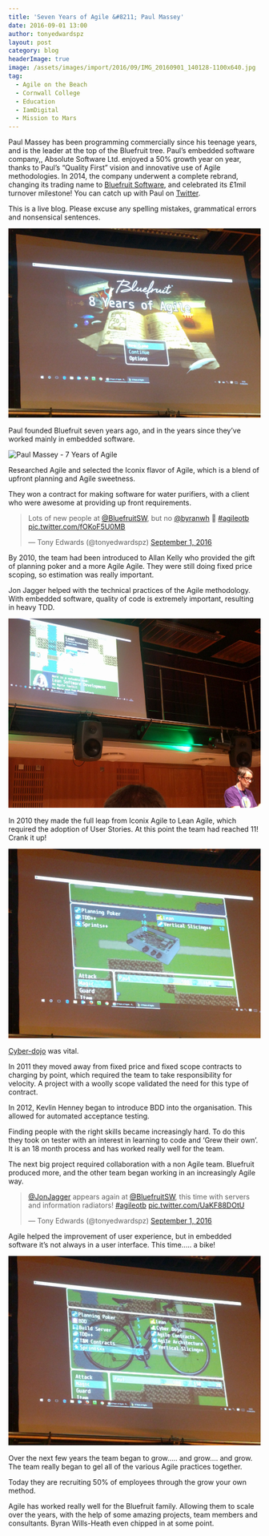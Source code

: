```yaml
---
title: 'Seven Years of Agile &#8211; Paul Massey'
date: 2016-09-01 13:00
author: tonyedwardspz
layout: post
category: blog
headerImage: true
image: /assets/images/import/2016/09/IMG_20160901_140128-1100x640.jpg
tag:
  - Agile on the Beach
  - Cornwall College
  - Education
  - IamDigital
  - Mission to Mars
---
```

<span style="font-weight: 400;">Paul Massey has been programming commercially since his teenage years, and is the leader at the top of the Bluefruit tree. Paul’s embedded software company,, Absolute Software Ltd. enjoyed a 50% growth year on year, thanks to Paul’s “Quality First” vision and innovative use of Agile methodologies. In 2014, the company underwent a complete rebrand, changing its trading name to </span>[<span style="font-weight: 400;">Bluefruit Software</span>](http://www.bluefruit.co.uk/)<span style="font-weight: 400;">, and celebrated its £1mil turnover milestone! You can catch up with Paul on </span>[<span style="font-weight: 400;">Twitter</span>](https://twitter.com/paulgmassey)<span style="font-weight: 400;">.</span>

<!--more-->

<span style="font-weight: 400;">This is a live blog. Please excuse any spelling mistakes, grammatical errors and nonsensical sentences.</span>

![Paul Massey - 7 Years of Agile](/assets/images/import/2016/09/IMG_20160901_143525.jpg)

Paul founded Bluefruit seven years ago, and in the years since they&#8217;ve worked mainly in embedded software.

![Paul Massey - 7 Years of Agile](/assets/images/import/2016/09/IMG_20160901_140-1100x640.jpg)

Researched Agile and selected the Iconix flavor of Agile, which is a blend of upfront planning and Agile sweetness.

They won a contract for making software for water purifiers, with a client who were awesome at providing up front requirements.

<blockquote class="twitter-tweet" data-lang="en">
  <p dir="ltr" lang="en">
    Lots of new people at <a href="https://twitter.com/BluefruitSW">@BluefruitSW</a>, but no <a href="https://twitter.com/byranwh">@byranwh</a> 🙁 <a href="https://twitter.com/hashtag/agileotb?src=hash">#agileotb</a> <a href="https://t.co/fOKoF5U0MB">pic.twitter.com/fOKoF5U0MB</a>
  </p>

  <p>
    — Tony Edwards (@tonyedwardspz) <a href="https://twitter.com/tonyedwardspz/status/771333830980534272">September 1, 2016</a>
  </p>
</blockquote>

By 2010, the team had been introduced to Allan Kelly who provided the gift of planning poker and a more Agile Agile. They were still doing fixed price scoping, so estimation was really important.

Jon Jagger helped with the technical practices of the Agile methodology. With embedded software, quality of code is extremely important, resulting in heavy TDD.

![Paul Massey - 7 Years of Agile](/assets/images/import/2016/09/IMG_20160901_141125.jpg)

In 2010 they made the full leap from Iconix Agile to Lean Agile, which required the adoption of User Stories. At this point the team had reached 11! Crank it up!

![Paul Massey - 7 Years of Agile](/assets/images/import/2016/09/IMG_20160901_141401.jpg)

[Cyber-dojo](http://cyber-dojo.org/) was vital.

In 2011 they moved away from fixed price and fixed scope contracts to charging by point, which required the team to take responsibility for velocity. A project with a woolly scope validated the need for this type of contract.

In 2012, Kevlin Henney began to introduce BDD into the organisation. This allowed for automated acceptance testing.

Finding people with the right skills became increasingly hard. To do this they took on tester with an interest in learning to code and &#8216;Grew their own&#8217;. It is an 18 month process and has worked really well for the team.

The next big project required collaboration with a non Agile team. Bluefruit produced more, and the other team began working in an increasingly Agile way.

<blockquote class="twitter-tweet" data-lang="en">
  <p dir="ltr" lang="en">
    <a href="https://twitter.com/JonJagger">@JonJagger</a> appears again at <a href="https://twitter.com/BluefruitSW">@BluefruitSW</a>, this time with servers and information radiators! <a href="https://twitter.com/hashtag/agileotb?src=hash">#agileotb</a> <a href="https://t.co/UaKF88DOtU">pic.twitter.com/UaKF88DOtU</a>
  </p>

  <p>
    — Tony Edwards (@tonyedwardspz) <a href="https://twitter.com/tonyedwardspz/status/771337817943334913">September 1, 2016</a>
  </p>
</blockquote>

Agile helped the improvement of user experience, but in embedded software it&#8217;s not always in a user interface. This time&#8230;.. a bike!

![Paul Massey - 7 Years of Agile](/assets/images/import/2016/09/IMG_20160901_142452-1000x750.jpg)

Over the next few years the team began to grow&#8230;.. and grow&#8230;. and grow. The team really began to gel all of the various Agile practices together.

Today they are recruiting 50% of employees through the grow your own method.

Agile has worked really well for the Bluefruit family. Allowing them to scale over the years, with the help of some amazing projects, team members and consultants. Byran Wills-Heath even chipped in at some point.
